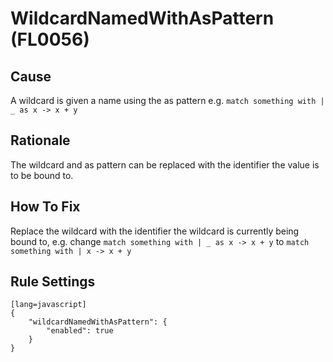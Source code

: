# WildcardNamedWithAsPattern (FL0056)

## Cause

A wildcard is given a name using the as pattern e.g. `match something with | _ as x -> x + y`

## Rationale

The wildcard and as pattern can be replaced with the identifier the value is to be bound to.

## How To Fix

Replace the wildcard with the identifier the wildcard is currently being bound to, e.g. change `match something with | _ as x -> x + y` to `match something with | x -> x + y`

## Rule Settings

    [lang=javascript]
    {
        "wildcardNamedWithAsPattern": {
            "enabled": true
        }
    }
